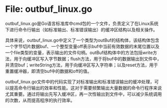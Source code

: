 # File: outbuf_linux.go

outbuf_linux.go是Go语言标准库中cmd包的一个文件，负责定义了在Linux系统下进行命令行输出（如标准输出、标准错误输出）的缓冲区结构以及相关操作。

具体来说，outbuf_linux.go中定义了一个类型为outBuf的结构体，该结构体包含一个字节切片数据buf、一个整型变量off表示buf中当前有效数据的末尾位置以及一个file类型的变量，表示输出的文件句柄。outBuf结构体中的方法包括write方法，用于向缓冲区写入字节数据；flush方法，用于将buf中的数据输出到文件中，并清空buf；writeString方法，用于向缓冲区写入字符串；以及reset方法，用于重置缓冲器，即清空buf中的数据和off的值。

outbuf_linux.go文件中的代码实现了对标准输出和标准错误输出的缓冲处理，可以提高命令行输出的效率和性能。这对于需要频繁输出大量数据的命令行程序来说尤其重要。通过将输出先写入缓冲区，再一次性输出到文件中，可以减少系统调用的次数，从而提高程序的执行效率。

